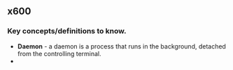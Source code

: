 ## x600
### Key concepts/definitions to know.
- **Daemon** - a daemon is a process that runs in the background, detached from the controlling terminal. 
- 